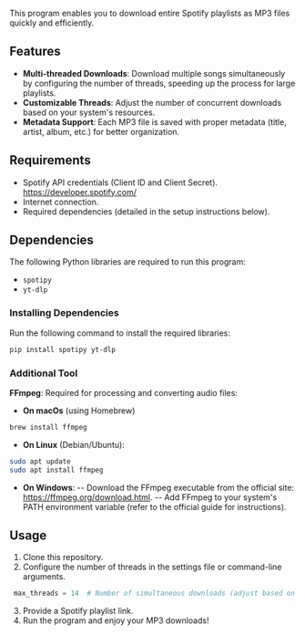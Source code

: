 This program enables you to download entire Spotify playlists as MP3 files quickly and efficiently.  

## Features  
- **Multi-threaded Downloads**: Download multiple songs simultaneously by configuring the number of threads, speeding up the process for large playlists.  
- **Customizable Threads**: Adjust the number of concurrent downloads based on your system's resources.  
- **Metadata Support**: Each MP3 file is saved with proper metadata (title, artist, album, etc.) for better organization.  

## Requirements  
- Spotify API credentials (Client ID and Client Secret).
  https://developer.spotify.com/ 
- Internet connection.  
- Required dependencies (detailed in the setup instructions below).  

## Dependencies  

The following Python libraries are required to run this program:  
- `spotipy`   
- `yt-dlp`  

### Installing Dependencies  
Run the following command to install the required libraries:  
```bash
pip install spotipy yt-dlp
```
### Additional Tool  
**FFmpeg**: Required for processing and converting audio files:
- **On macOs** (using Homebrew)
```bash
brew install ffmpeg
```
- **On Linux** (Debian/Ubuntu):
```bash
sudo apt update
sudo apt install ffmpeg
```
- **On Windows**:
-- Download the FFmpeg executable from the official site: https://ffmpeg.org/download.html.
-- Add FFmpeg to your system's PATH environment variable (refer to the official guide for 
  instructions).
  
## Usage  
1. Clone this repository.  
2. Configure the number of threads in the settings file or command-line arguments. 
```python
 max_threads = 14  # Number of simultaneous downloads (adjust based on your PC's capability) 
``` 
3. Provide a Spotify playlist link.  
4. Run the program and enjoy your MP3 downloads!  
